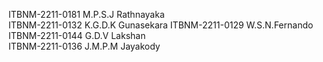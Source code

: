 ITBNM-2211-0181  M.P.S.J Rathnayaka  
ITBNM-2211-0132  K.G.D.K Gunasekara 
ITBNM-2211-0129  W.S.N.Fernando  
ITBNM-2211-0144  G.D.V Lakshan  
ITBNM-2211-0136  J.M.P.M Jayakody
